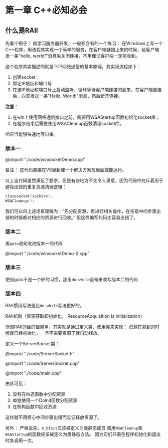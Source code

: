 # 第一章 C++必知必会

## 什么是RAII

先看个例子：
刚学习服务器开发，一般都会有的一个练习：
在Windows上写一个C++程序，用该程序实现一个简单的服务，在客户端链接上来的时候，给客户端发一条"hello, world!"消息后关闭连接，不用保证客户端一定能收到。

这个程序其实描述的就是TCP网络通信的基本原理，其实现流程如下：

1. 创建socket
2. 绑定IP地址和端口号
3. 在该IP地址和端口号上启动监听，循环等待客户端连接的到来，在客户端连接后，向其发送一条"Hello, World!"消息，然后断开连接。

**注意**：
1. 在win上使用网络通信接口之前，需要用WSAStartup函数初始化socket库；
2. 在程序结束后需要使用WSACleanup函数清理socket库。

咱应当能够快速地写出来。

### 版本一
@import "./code/winsocketDemo.cpp"

备注：
这代码直接在VS里新建一个解决方案放里面就能运行。

以上这代码虽然满足了要求，但是有些地方不太令人满意，因为代码中充斥着用于避免出错的重复资源清理逻辑：

```cpp
closesocket(sockSrv);
WSACleanup();
```

我们可以将上述场景理解为：“先分配资源，再进行相关操作，在任意中间步骤出错的时候都对相应的资源进行回收。”
但这样编写代码太容易出错了。

### 版本二

用`goto`语句改进版本一的代码

@import "./code/winsocketDemo-2.cpp"

### 版本三

使用goto不是一个好的习惯，那用`do-while`语句来改写版本二的代码

### 版本四

RAII惯用写法是比`do-while`写法更好的。

RAII机制（资源获取即初始化， ResourceAcquisition Is Initialization）

所谓RAII的目的很简单，其实就是通过定义类、使用类来实现：
资源在拿到的时候就已经初始化，一旦不需要资源了就自动释放。

定义一个ServerSocket类：

@import "./code/ServerSocket.h"

@import "./code/ServerSocket.cpp"

@import "./code/main.cpp"

由此可见：
1. 没有在构造函数中分配资源
2. 单独使用一个DoInit函数分配资源
3. 在析构函数中回收资源

这样就不用担心中间步骤出错而忘记释放资源了。

另外：
严格说来，`m_bInit`应该被定义为类静态成员
调用`WSACleanup`和`WSAStartup`的函数应该被定义为类静态方法。
因为它们只需在程序初始化和退出时各调用一次。
